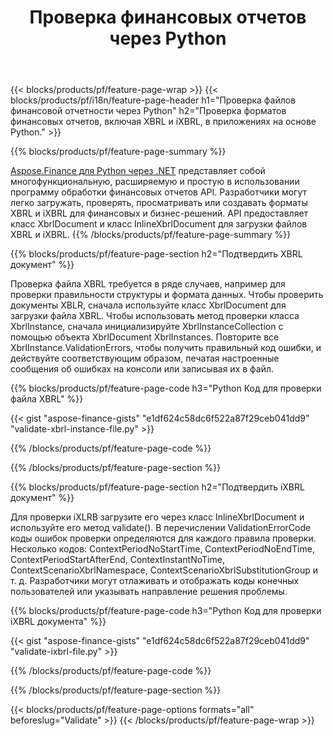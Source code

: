 ﻿---
title: Проверка финансовых отчетов через Python
url: /ru/python-net/validate/
description:  Код Python для проверки финансовых отчетов в файлах XBRL и iXBRL через библиотеку Python.
---
{{< blocks/products/pf/feature-page-wrap >}}
{{< blocks/products/pf/i18n/feature-page-header h1="Проверка файлов финансовой отчетности через Python" h2="Проверка форматов финансовых отчетов, включая XBRL и iXBRL, в приложениях на основе Python." >}}

{{% blocks/products/pf/feature-page-summary %}}

[Aspose.Finance для Python через .NET](https://products.aspose.com/finance/python-net/) представляет собой многофункциональную, расширяемую и простую в использовании программу обработки финансовых отчетов API. Разработчики могут легко загружать, проверять, просматривать или создавать форматы XBRL и iXBRL для финансовых и бизнес-решений. API предоставляет класс XbrlDocument и класс InlineXbrlDocument для загрузки файлов XBRL и iXBRL.
{{% /blocks/products/pf/feature-page-summary %}}

{{% blocks/products/pf/feature-page-section h2="Подтвердить XBRL документ" %}}

Проверка файла XBRL требуется в ряде случаев, например для проверки правильности структуры и формата данных. Чтобы проверить документы XBLR, сначала используйте класс XbrlDocument для загрузки файла XBRL. Чтобы использовать метод проверки класса XbrlInstance, сначала инициализируйте XbrlInstanceCollection с помощью объекта XbrlDocument XbrlInstances. Повторите все XbrlInstance.ValidationErrors, чтобы получить правильный код ошибки, и действуйте соответствующим образом, печатая настроенные сообщения об ошибках на консоли или записывая их в файл.

{{% blocks/products/pf/feature-page-code h3="Python Код для проверки файла XBRL" %}}

{{< gist "aspose-finance-gists" "e1df624c58dc6f522a87f29ceb041dd9" "validate-xbrl-instance-file.py" >}} 

{{% /blocks/products/pf/feature-page-code %}}

{{% /blocks/products/pf/feature-page-section %}}

{{% blocks/products/pf/feature-page-section h2="Подтвердить iXBRL документ" %}}

Для проверки iXLRB загрузите его через класс InlineXbrlDocument и используйте его метод validate(). В перечислении ValidationErrorCode коды ошибок проверки определяются для каждого правила проверки. Несколько кодов: ContextPeriodNoStartTime, ContextPeriodNoEndTime, ContextPeriodStartAfterEnd, ContextInstantNoTime, ContextScenarioXbrlNamespace, ContextScenarioXbrlSubstitutionGroup и т. д. Разработчики могут отлаживать и отображать коды конечных пользователей или указывать направление решения проблемы.

{{% blocks/products/pf/feature-page-code h3="Python Код для проверки iXBRL документа" %}}

{{< gist "aspose-finance-gists" "e1df624c58dc6f522a87f29ceb041dd9" "validate-ixbrl-file.py" >}}

{{% /blocks/products/pf/feature-page-code %}}

{{% /blocks/products/pf/feature-page-section %}}

{{< blocks/products/pf/feature-page-options formats="all" beforeslug="Validate" >}}
{{< /blocks/products/pf/feature-page-wrap >}}